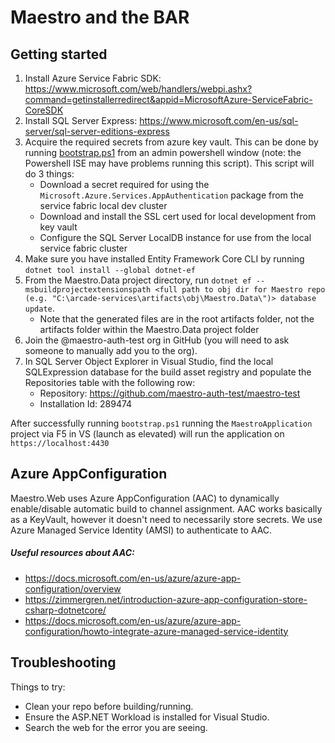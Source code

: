 # Maestro and the BAR

## Getting started
1. Install Azure Service Fabric SDK: https://www.microsoft.com/web/handlers/webpi.ashx?command=getinstallerredirect&appid=MicrosoftAzure-ServiceFabric-CoreSDK
2. Install SQL Server Express: https://www.microsoft.com/en-us/sql-server/sql-server-editions-express
3. Acquire the required secrets from azure key vault. This can be done by running [bootstrap.ps1](bootstrap.ps1) from an admin powershell window (note: the Powershell ISE may have problems running this script). This script will do 3 things:
    - Download a secret required for using the `Microsoft.Azure.Services.AppAuthentication` package from the service fabric local dev cluster
    - Download and install the SSL cert used for local development from key vault
    - Configure the SQL Server LocalDB instance for use from the local service fabric cluster
4. Make sure you have installed Entity Framework Core CLI by running `dotnet tool install --global dotnet-ef`
5. From the Maestro.Data project directory, run `dotnet ef --msbuildprojectextensionspath <full path to obj dir for Maestro repo (e.g. "C:\arcade-services\artifacts\obj\Maestro.Data\")> database update`.
    - Note that the generated files are in the root artifacts folder, not the artifacts folder within the Maestro.Data project folder
6. Join the @maestro-auth-test org in GitHub (you will need to ask someone to manually add you to the org).
7. In SQL Server Object Explorer in Visual Studio, find the local SQLExpression database for the build asset registry and populate the Repositories table with the following row:
    - Repository: https://github.com/maestro-auth-test/maestro-test
    - Installation Id: 289474

After successfully running `bootstrap.ps1` running the `MaestroApplication` project via F5 in VS (launch as elevated) will run the application on `https://localhost:4430`

## Azure AppConfiguration

Maestro.Web uses Azure AppConfiguration (AAC) to dynamically enable/disable automatic build to channel assignment. AAC works basically as a KeyVault, however it doesn't need to necessarily store secrets. We use Azure Managed Service Identity (AMSI) to authenticate to AAC. 

##### Useful resources about AAC: 

- https://docs.microsoft.com/en-us/azure/azure-app-configuration/overview
- https://zimmergren.net/introduction-azure-app-configuration-store-csharp-dotnetcore/
- https://docs.microsoft.com/en-us/azure/azure-app-configuration/howto-integrate-azure-managed-service-identity

## Troubleshooting

Things to try:
- Clean your repo before building/running.
- Ensure the ASP.NET Workload is installed for Visual Studio.
- Search the web for the error you are seeing.
